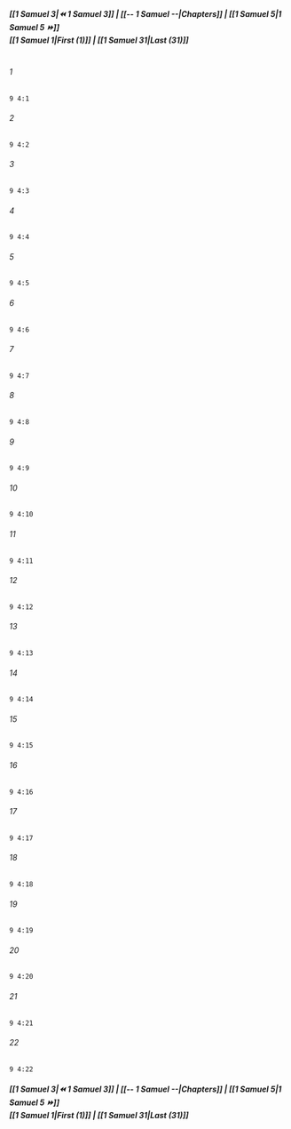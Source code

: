 
##### **[[1 Samuel 3|⏪ 1 Samuel 3]] | [[-- 1 Samuel --|Chapters]] | [[1 Samuel 5|1 Samuel 5 ⏩]]**<br>**[[1 Samuel 1|First (1)]] | [[1 Samuel 31|Last (31)]]**<br><br>

###### 1
``` verse
9 4:1
```
###### 2
``` verse
9 4:2
```
###### 3
``` verse
9 4:3
```
###### 4
``` verse
9 4:4
```
###### 5
``` verse
9 4:5
```
###### 6
``` verse
9 4:6
```
###### 7
``` verse
9 4:7
```
###### 8
``` verse
9 4:8
```
###### 9
``` verse
9 4:9
```
###### 10
``` verse
9 4:10
```
###### 11
``` verse
9 4:11
```
###### 12
``` verse
9 4:12
```
###### 13
``` verse
9 4:13
```
###### 14
``` verse
9 4:14
```
###### 15
``` verse
9 4:15
```
###### 16
``` verse
9 4:16
```
###### 17
``` verse
9 4:17
```
###### 18
``` verse
9 4:18
```
###### 19
``` verse
9 4:19
```
###### 20
``` verse
9 4:20
```
###### 21
``` verse
9 4:21
```
###### 22
``` verse
9 4:22
```

##### **[[1 Samuel 3|⏪ 1 Samuel 3]] | [[-- 1 Samuel --|Chapters]] | [[1 Samuel 5|1 Samuel 5 ⏩]]**<br>**[[1 Samuel 1|First (1)]] | [[1 Samuel 31|Last (31)]]**
